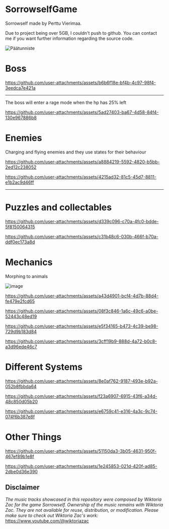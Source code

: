 # SorrowselfGame
Sorrowself made by Perttu Vierimaa.

Due to project being over 5GB, I couldn't push to github. You can contact me if you want further information regarding the source code.

![Päätunniste](https://github.com/user-attachments/assets/41c5ca8b-7953-47de-bb55-a4973f27483d)




# Boss

https://github.com/user-attachments/assets/b6b6f18e-bf4b-4c97-98f4-3eedca7e421a

---

The boss will enter a rage mode when the hp has 25% left


https://github.com/user-attachments/assets/5ad27403-ba67-4d58-84f4-130e967886b8



# Enemies

Charging and flying enemies and they use states for their behaviour

https://github.com/user-attachments/assets/a8884219-5592-4820-b5bb-2ed12c238052



https://github.com/user-attachments/assets/4215ad32-81c5-45d7-8811-e1b2ac9d46ff

---

# Puzzles and collectables

https://github.com/user-attachments/assets/d339c096-c70a-4fc0-bdde-5f8150064315


https://github.com/user-attachments/assets/c31b48c6-030b-466f-b70a-ddf0ec173a8d


# Mechanics

Morphing to animals

![image](https://github.com/user-attachments/assets/7c17f2bb-3b01-4327-8361-08738012a634)


https://github.com/user-attachments/assets/a43d4901-bcf4-4d7b-88d4-fe479e2fcd65



https://github.com/user-attachments/assets/08f3c846-1a6c-49c6-a0be-52443c48ed19



https://github.com/user-attachments/assets/e5f34165-b473-4c39-be98-729d9b183d84



https://github.com/user-attachments/assets/3cff19b9-888d-4a72-b0c8-a3d96ede46c7



# Different Systems

https://github.com/user-attachments/assets/8e0af762-9187-493e-b92a-052b8fbbda64


https://github.com/user-attachments/assets/f23a6907-6915-43f6-a34d-48c850d05b20


https://github.com/user-attachments/assets/e6759c41-e316-4a3c-9c74-074f6b387e8f


# Other Things

https://github.com/user-attachments/assets/51150da3-3b05-4631-950f-467ef89b1e8f


https://github.com/user-attachments/assets/1e245853-021d-420f-ad85-2dbe0d36e390



## Disclaimer
*The music tracks showcased in this repository were composed by Wiktoria Zac for the game Sorrowself. Ownership of the music remains with Wiktoria Zac. They are not available for reuse, distribution, or modification.
Please make sure to check out Wiktoria Zac's work:* https://www.youtube.com/@wiktoriazac

